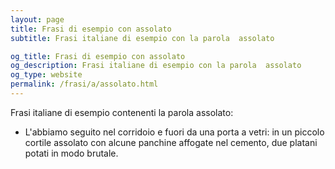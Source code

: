 ```yaml
---
layout: page
title: Frasi di esempio con assolato 
subtitle: Frasi italiane di esempio con la parola  assolato

og_title: Frasi di esempio con assolato 
og_description: Frasi italiane di esempio con la parola  assolato
og_type: website
permalink: /frasi/a/assolato.html
---
```


Frasi italiane di esempio contenenti la parola assolato:


- L'abbiamo seguito nel corridoio e fuori da una porta a vetri: in un piccolo cortile assolato con alcune panchine affogate nel cemento, due platani potati in modo brutale.
